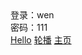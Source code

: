 <!doctype html>
<html lang="en">
<head>
	<meta charset="UTF-8">
	<title>Document</title>
</head>
<body>
	<div>登录：wen</div>
	<div>密码：111</div>
	<a href="hello.html">Hello</a>
	<a href="carousel.html">轮播</a>
	<a href="index.html">主页</a>
</body>
</html>
